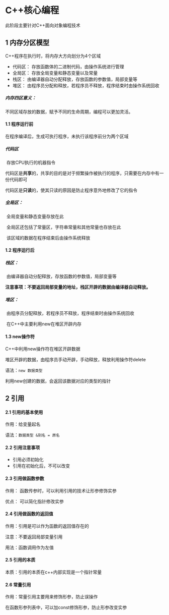 # C++核心编程

此阶段主要针对C++面向对象编程技术



## 1 内存分区模型

C++程序在执行时，将内存大方向划分为4个区域

- 代码区： 存放函数体的二进制代码，由操作系统进行管理
- 全局区： 存放全局变量和静态变量以及常量
- 栈区： 由编译器自动分配释放，存放函数的参数值，局部变量等
- 堆区： 由程序员分配和释放，若程序员不释放，程序结束时由操作系统回收

##### 内存四区意义：

不同区域存放的数据，赋予不同的生命周期，编程可以更加灵活。



#### 1.1 程序运行前

在程序编译后，生成可执行程序，未执行该程序前分为两个区域

##### 代码区

​	存放CPU执行的机器指令

​	代码区是**共享**的，共享的目的是对于频繁操作被执行的程序，只需要在内存中有一份代码即可

​	代码区是**只读**的，使其只读的原因是防止程序意外地修改了它的指令

##### 全局区：

​	全局变量和静态变量存放在此

​	全局区还包括了常量区，字符串常量和其他常量也存放在此

​	该区域的数据在程序结束后由操作系统释放



#### 1.2 程序运行后

##### 栈区：

​	由编译器自动分配释放，存放函数的参数值，局部变量等

​	**注意事项：不要返回局部变量的地址，栈区开辟的数据由编译器自动释放。**

##### 堆区：

​	由程序员分配释放，若程序员不释放，程序结束时由操作系统回收

​	在C++中主要利用new在堆区开辟内存

#### 1.3 new操作符

C++中利用new操作符在堆区开辟数据

堆区开辟的数据，由程序员手动开辟，手动释放，释放利用操作符delete

语法：`new 数据类型`

利用new创建的数据，会返回该数据对应的类型的指针



## 2 引用



#### 2.1 引用的基本使用

作用：给变量起名

语法：`数据类型 &别名 = 原名`



#### 2.2 引用注意事项

- 引用必须初始化
- 引用在初始化后，不可以改变



#### 2.3 引用做函数参数

作用： 函数传参时，可以利用引用的技术让形参修饰实参

优点： 可以简化指针修改实参



#### 2.4 引用做函数的返回值

作用：引用是可以作为函数的返回值存在的



注意：不要返回局部变量引用

用法：函数调用作为左值



#### 2.5 引用的本质

本质：引用的本质在c++内部实现是一个指针常量



#### 2.6 常量引用

作用：常量引用主要用来修饰形参，防止误操作



在函数形参列表中，可以加const修饰形参，防止形参改变实参

